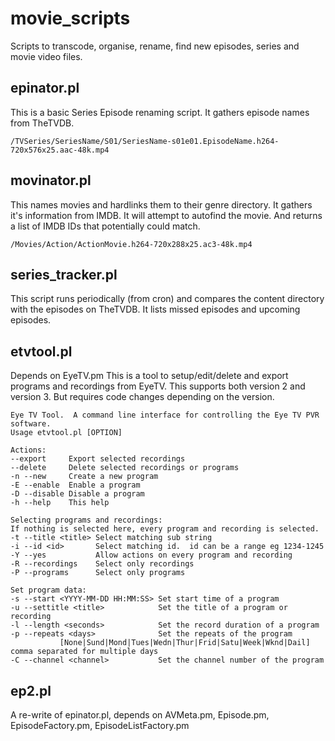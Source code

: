 movie_scripts
=============

Scripts to transcode, organise, rename, find new episodes, series and movie video files.

epinator.pl
-----------

This is a basic Series Episode renaming script.  It gathers episode names from TheTVDB. 

    /TVSeries/SeriesName/S01/SeriesName-s01e01.EpisodeName.h264-720x576x25.aac-48k.mp4

movinator.pl
------------

This names movies and hardlinks them to their genre directory.  It gathers it's information from IMDB. It will attempt to
autofind the movie. And returns a list of IMDB IDs that potentially could match.

    /Movies/Action/ActionMovie.h264-720x288x25.ac3-48k.mp4

series_tracker.pl
-----------------

This script runs periodically (from cron) and compares the content directory with the episodes on TheTVDB.  It lists missed episodes and upcoming episodes.

etvtool.pl
----------

Depends on EyeTV.pm
This is a tool to setup/edit/delete and export programs and recordings from EyeTV.  This supports both version 2 and version 3.
But requires code changes depending on the version.

    Eye TV Tool.  A command line interface for controlling the Eye TV PVR software.
    Usage etvtool.pl [OPTION]
  
    Actions:
    --export     Export selected recordings
    --delete     Delete selected recordings or programs
    -n --new     Create a new program
    -E --enable  Enable a program
    -D --disable Disable a program
    -h --help    This help
    
    Selecting programs and recordings:
    If nothing is selected here, every program and recording is selected.
    -t --title <title> Select matching sub string
    -i --id <id>       Select matching id.  id can be a range eg 1234-1245
    -Y --yes           Allow actions on every program and recording
    -R --recordings    Select only recordings
    -P --programs      Select only programs
    
    Set program data:
    -s --start <YYYY-MM-DD HH:MM:SS> Set start time of a program
    -u --settitle <title>            Set the title of a program or recording
    -l --length <seconds>            Set the record duration of a program
    -p --repeats <days>              Set the repeats of the program
               [None|Sund|Mond|Tues|Wedn|Thur|Frid|Satu|Week|Wknd|Dail] comma separated for multiple days
    -C --channel <channel>           Set the channel number of the program

ep2.pl
------

A re-write of epinator.pl, depends on AVMeta.pm, Episode.pm, EpisodeFactory.pm, EpisodeListFactory.pm

